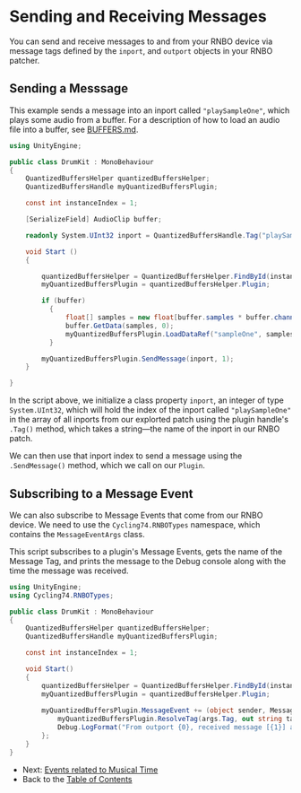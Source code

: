# Sending and Receiving Messages

You can send and receive messages to and from your RNBO device via message tags defined by the `inport`, and `outport` objects in your RNBO patcher. 

## Sending a Messsage

This example sends a message into an inport called `"playSampleOne"`, which plays some audio from a buffer. For a description of how to load an audio file into a buffer, see [BUFFERS.md](BUFFERS.md).

```c#
using UnityEngine;

public class DrumKit : MonoBehaviour
{
    QuantizedBuffersHelper quantizedBuffersHelper;
    QuantizedBuffersHandle myQuantizedBuffersPlugin;

    const int instanceIndex = 1;

    [SerializeField] AudioClip buffer;

    readonly System.UInt32 inport = QuantizedBuffersHandle.Tag("playSampleOne");

    void Start ()
    {

        quantizedBuffersHelper = QuantizedBuffersHelper.FindById(instanceIndex);
        myQuantizedBuffersPlugin = quantizedBuffersHelper.Plugin;

        if (buffer)
          {
              float[] samples = new float[buffer.samples * buffer.channels];
              buffer.GetData(samples, 0);
              myQuantizedBuffersPlugin.LoadDataRef("sampleOne", samples, buffer.channels, buffer.frequency);
          }

        myQuantizedBuffersPlugin.SendMessage(inport, 1);
    }

}
```

In the script above, we initialize a class property `inport`, an integer of type `System.UInt32`, which will hold the index of the inport called `"playSampleOne"` in the array of all inports from our explorted patch using the plugin handle's `.Tag()` method, which takes a string—the name of the inport in our RNBO patch.

We can then use that inport index to send a message using the `.SendMessage()` method, which we call on our `Plugin`.

## Subscribing to a Message Event

We can also subscribe to Message Events that come from our RNBO device. We need to use the `Cycling74.RNBOTypes` namespace, which contains the `MessageEventArgs` class. 

This script subscribes to a plugin's Message Events, gets the name of the Message Tag, and prints the message to the Debug console along with the time the message was received.

```c#
using UnityEngine;
using Cycling74.RNBOTypes;

public class DrumKit : MonoBehaviour
{
    QuantizedBuffersHelper quantizedBuffersHelper;
    QuantizedBuffersHandle myQuantizedBuffersPlugin;

    const int instanceIndex = 1;

    void Start()
    {
        quantizedBuffersHelper = QuantizedBuffersHelper.FindById(instanceIndex);
        myQuantizedBuffersPlugin = quantizedBuffersHelper.Plugin;
        
        myQuantizedBuffersPlugin.MessageEvent += (object sender, MessageEventArgs args) => {
            myQuantizedBuffersPlugin.ResolveTag(args.Tag, out string tagString);
            Debug.LogFormat("From outport {0}, received message [{1}] at {2} ms", tagString, string.Join(", ", args.Values), args.Time);
        };
    }
}
```

- Next: [Events related to Musical Time](TRANSPORT_TEMPO.md)
- Back to the [Table of Contents](RNBO_IN_UNITY.md#table-of-contents)